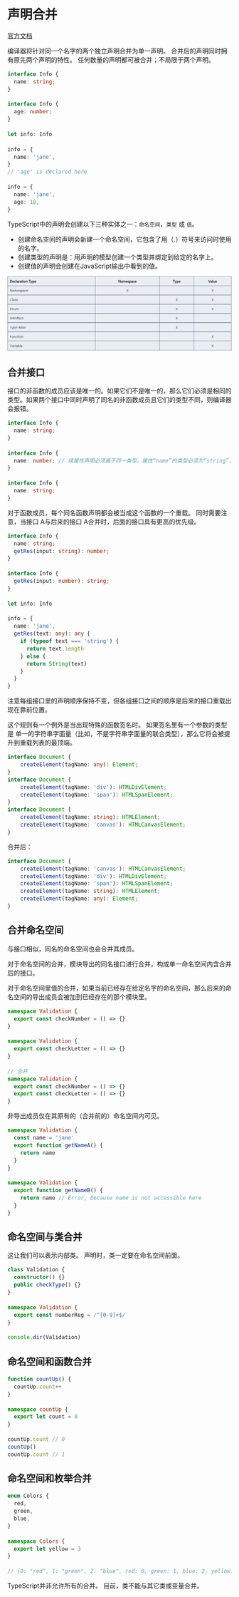 # 声明合并

[官方文档](https://www.tslang.cn/docs/handbook/declaration-merging.html)

编译器将针对同一个名字的两个独立声明合并为单一声明。 合并后的声明同时拥有原先两个声明的特性。 任何数量的声明都可被合并；不局限于两个声明。

```typescript
interface Info {
  name: string;
}

interface Info {
  age: number;
}

let info: Info

info = {
  name: 'jane',
}
// 'age' is declared here

info = {
  name: 'jane',
  age: 18,
}
```

TypeScript中的声明会创建以下三种实体之一：`命名空间`，`类型` 或 `值`。

* 创建命名空间的声明会新建一个命名空间，它包含了用（.）符号来访问时使用的名字。
* 创建类型的声明是：用声明的模型创建一个类型并绑定到给定的名字上。
* 创建值的声明会创建在JavaScript输出中看到的值。

![图](../.vuepress/public/merging.png)

## 合并接口

接口的非函数的成员应该是唯一的。如果它们不是唯一的，那么它们必须是相同的类型。如果两个接口中同时声明了同名的非函数成员且它们的类型不同，则编译器会报错。

```typescript
interface Info {
  name: string;
}

interface Info {
  name: number; // 续属性声明必须属于同一类型。属性“name”的类型必须为“string”，但此处却为类型“number”。
}

interface Info {
  name: string;
}
```

对于函数成员，每个同名函数声明都会被当成这个函数的一个重载。 同时需要注意，当接口 A与后来的接口 A合并时，后面的接口具有更高的优先级。

```typescript
interface Info {
  name: string;
  getRes(input: string): number;
}

interface Info {
  getRes(input: number): string;
}

let info: Info

info = {
  name: 'jane',
  getRes(text: any): any {
    if (typeof text === 'string') {
      return text.length
    } else {
      return String(text)
    }
  }
}
```

注意每组接口里的声明顺序保持不变，但各组接口之间的顺序是后来的接口重载出现在靠前位置。

这个规则有一个例外是当出现特殊的函数签名时。 如果签名里有一个参数的类型是 单一的字符串字面量（比如，不是字符串字面量的联合类型），那么它将会被提升到重载列表的最顶端。

```typescript
interface Document {
    createElement(tagName: any): Element;
}
interface Document {
    createElement(tagName: 'div'): HTMLDivElement;
    createElement(tagName: 'span'): HTMLSpanElement;
}
interface Document {
    createElement(tagName: string): HTMLElement;
    createElement(tagName: 'canvas'): HTMLCanvasElement;
}
```

合并后：

```typescript
interface Document {
    createElement(tagName: 'canvas'): HTMLCanvasElement;
    createElement(tagName: 'div'): HTMLDivElement;
    createElement(tagName: 'span'): HTMLSpanElement;
    createElement(tagName: string): HTMLElement;
    createElement(tagName: any): Element;
}
```

## 合并命名空间

与接口相似，同名的命名空间也会合并其成员。

对于命名空间的合并，模块导出的同名接口进行合并，构成单一命名空间内含合并后的接口。

对于命名空间里值的合并，如果当前已经存在给定名字的命名空间，那么后来的命名空间的导出成员会被加到已经存在的那个模块里。

```typescript
namespace Validation {
  export const checkNumber = () => {}
}

namespace Validation {
  export const checkLetter = () => {}
}

// 合并
namespace Validation {
  export const checkNumber = () => {}
  export const checkLetter = () => {}
}
```

非导出成员仅在其原有的（合并前的）命名空间内可见。

```typescript
namespace Validation {
  const name = 'jane'
  export function getNameA() {
    return name
  }
}

namespace Validation {
  export function getNameB() {
    return name // Error, because name is not accessible here
  }
}
```

## 命名空间与类合并

这让我们可以表示内部类。 声明时，类一定要在命名空间前面。

```typescript
class Validation {
  constructor() {}
  public checkType() {}
}

namespace Validation {
  export const numberReg = /^[0-9]+$/
}

console.dir(Validation)
```

## 命名空间和函数合并

```typescript
function countUp() {
  countUp.count++
}

namespace countUp {
  export let count = 0
}

countUp.count // 0
countUp()
countUp.count // 1
```

## 命名空间和枚举合并

```typescript
enum Colors {
  red,
  green,
  blue,
}

namespace Colors {
  export let yellow = 3
}

// {0: "red", 1: "green", 2: "blue", red: 0, green: 1, blue: 2, yellow: 3}
```

TypeScript并非允许所有的合并。 目前，类不能与其它类或变量合并。
